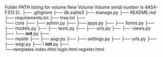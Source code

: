 Folder PATH listing for volume New Volume
Volume serial number is 4A5A-F313
D:.
├── .gitignore
├── db.sqlite3
├── manage.py
├── README.md
├── requirements.txt
├── tree.txt
├──  
└── core
├── ├── admin.py
├── ├── apps.py
├── ├── forms.py
├── ├── models.py
├── ├── tests.py
├── ├── urls.py
├── ├── views.py
├── └── **init**.py
├──  
└── mysite
├── ├── asgi.py
├── ├── settings.py
├── ├── urls.py
├── ├── wsgi.py
├── \ **init**.py
├──  
└──templates
index.html
login.html
register.html
